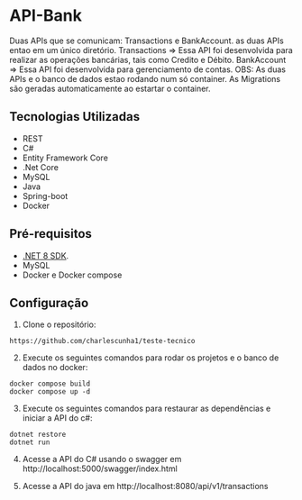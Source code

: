 # API-Bank

Duas APIs que se comunicam: Transactions e BankAccount. as duas APIs entao em um único diretório.
Transactions => Essa API foi desenvolvida para realizar as operações bancárias, tais como Credito e Débito.
BankAccount =>  Essa API foi desenvolvida para gerenciamento de contas.
OBS: As duas APIs e o banco de dados estao rodando num só container.
As Migrations são geradas automaticamente ao estartar o container.

## Tecnologias Utilizadas

* REST
* C#
* Entity Framework Core
* .Net Core
* MySQL
* Java
* Spring-boot
* Docker

## Pré-requisitos

* [.NET 8 SDK](https://dotnet.microsoft.com/pt-br/download/).
* MySQL
* Docker e Docker compose


## Configuração

1. Clone o repositório:

```
https://github.com/charlescunha1/teste-tecnico
```

2. Execute os seguintes comandos para rodar os projetos e o banco de dados no docker:

```
docker compose build
docker compose up -d
```

3. Execute os seguintes comandos para restaurar as dependências e iniciar a API do c#:

```
dotnet restore
dotnet run
```

4. Acesse a API do C# usando o swagger em http://localhost:5000/swagger/index.html

5. Acesse a API do java em http://localhost:8080/api/v1/transactions


